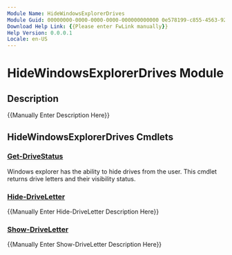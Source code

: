 ```yaml
---
Module Name: HideWindowsExplorerDrives
Module Guid: 00000000-0000-0000-0000-000000000000 0e578199-c855-4563-92dd-f7a728292190
Download Help Link: {{Please enter FwLink manually}}
Help Version: 0.0.0.1
Locale: en-US
---
```


# HideWindowsExplorerDrives Module
## Description
{{Manually Enter Description Here}}

## HideWindowsExplorerDrives Cmdlets
### [Get-DriveStatus](Get-DriveStatus.md)
Windows explorer has the ability to hide drives from the user.
This cmdlet returns drive letters and their visibility status.

### [Hide-DriveLetter](Hide-DriveLetter.md)
{{Manually Enter Hide-DriveLetter Description Here}}

### [Show-DriveLetter](Show-DriveLetter.md)
{{Manually Enter Show-DriveLetter Description Here}}

